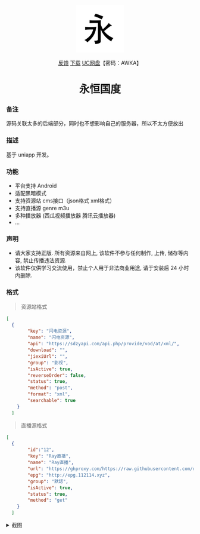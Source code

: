 <p align="center">
<img width="128" src="https://raw.githubusercontent.com/qallen028/ZyPlayer/main/logo.png" >
</p>
<p align="center">
<a href="https://github.com/qallen028/ZyPlayer/issues" target="_blank">反馈</a>
<a href="https://github.com/qallen028/ZyPlayer/releases" target="_blank">下载</a>
<a href="https://fast.uc.cn/s/ff2d76159d204" target="_blank">UC网盘</a>【密码：AWKA】
</p>

<h1 align="center">永恒国度</h1>

### 备注

源码关联太多的后端部分，同时也不想影响自己的服务器，所以不太方便放出

### 描述

基于 uniapp 开发。

### 功能

- 平台支持 Android
- 适配黑暗模式
- 支持资源站 cms接口（json格式 xml格式）
- 支持直播源 genre m3u
- 多种播放器 (西瓜视频播放器 腾讯云播放器)
- ...

### 声明

- 请大家支持正版. 所有资源来自网上, 该软件不参与任何制作, 上传, 储存等内容, 禁止传播违法资源.
- 该软件仅供学习交流使用，禁止个人用于非法商业用途, 请于安装后 24 小时内删除.


### 格式

> 资源站格式
```json
[
  {
        "key": "闪电资源",
        "name": "闪电资源",
        "api": "https://sdzyapi.com/api.php/provide/vod/at/xml/",
        "download": "",
        "jiexiUrl": "",
        "group": "影视",
        "isActive": true,
        "reverseOrder": false,
        "status": true,
        "method": "post",
        "format": "xml",
        "searchable": true
    }
  ]
```
> 直播源格式
```json
[
  {
        "id":"12",
        "key": "Ray直播",
        "name": "Ray直播",
        "url": "https://ghproxy.com/https://raw.githubusercontent.com/dxawi/0/main/tvlive.txt",
        "epg": "http://epg.112114.xyz",
        "group": "默認",
        "isActive": true,
        "status": true,
        "method": "get"
    }
  ]
```

<details>
<summary>截图</summary>

| 登录 （登录可以使用备份功能） | 影视 | 搜索 |
| :-----------------------------------: | :--: |:---: |
| ![登录](https://ghproxy.com/https://raw.githubusercontent.com/qallen028/ZyPlayer/main/Screenshot_20230626-143044.png) | ![影视](https://ghproxy.com/https://raw.githubusercontent.com/qallen028/ZyPlayer/main/Screenshot_20230626-143143.png) | ![搜索](https://ghproxy.com/https://raw.githubusercontent.com/qallen028/ZyPlayer/main/Screenshot_20230626-144457.png) |
| 豆瓣热门|影视源切换|影视简介|
|  ![豆瓣热门](https://ghproxy.com/https://raw.githubusercontent.com/qallen028/ZyPlayer/main/Screenshot_20230626-143154.png) | ![影视源切换](https://ghproxy.com/https://raw.githubusercontent.com/qallen028/ZyPlayer/main/Screenshot_20230626-143205.png) | ![影视简介](https://ghproxy.com/https://raw.githubusercontent.com/qallen028/ZyPlayer/main/Screenshot_20230626-143218.png) |
| 快速搜索和为你推荐 | 影视播放 | 多种播放器切换 |
|  ![快速搜索和为你推荐](https://ghproxy.com/https://raw.githubusercontent.com/qallen028/ZyPlayer/main/Screenshot_20230626-143242.png) | ![影视播放](https://ghproxy.com/https://raw.githubusercontent.com/qallen028/ZyPlayer/main/Screenshot_20230626-143302.png) | ![多种播放器切换](https://ghproxy.com/https://raw.githubusercontent.com/qallen028/ZyPlayer/main/Screenshot_20230626-145005.png) |
| 海报分享 | 快速切换集数 | 电视直播 |
| ![海报分享](https://ghproxy.com/https://raw.githubusercontent.com/qallen028/ZyPlayer/main/Screenshot_20230626-143353.png) | ![快速切换集数](https://ghproxy.com/https://raw.githubusercontent.com/qallen028/ZyPlayer/main/Screenshot_20230626-143409.png) | ![电视直播](https://ghproxy.com/https://raw.githubusercontent.com/qallen028/ZyPlayer/main/Screenshot_20230626-143424.png) |
| 电视直播源切换 | 电视直播播放 | 用户中心 |
| ![电视直播源切换](https://ghproxy.com/https://raw.githubusercontent.com/qallen028/ZyPlayer/main/Screenshot_20230626-143430.png) | ![电视直播播放](https://ghproxy.com/https://raw.githubusercontent.com/qallen028/ZyPlayer/main/Screenshot_20230626-143447.png) | ![用户中心](https://ghproxy.com/https://raw.githubusercontent.com/qallen028/ZyPlayer/main/Screenshot_20230626-143556.png) |
| 历史记录 | 个人收藏 | 配置备份 
| ![历史记录](https://ghproxy.com/https://raw.githubusercontent.com/qallen028/ZyPlayer/main/Screenshot_20230626-143622.png) | ![个人收藏](https://ghproxy.com/https://raw.githubusercontent.com/qallen028/ZyPlayer/main/Screenshot_20230626-143629.png) | ![配置备份](https://ghproxy.com/https://raw.githubusercontent.com/qallen028/ZyPlayer/main/Screenshot_20230626-143640.png) |
| 配置备份还原 | 影视源配置 | 添加影视源 |
| ![配置备份还原](https://ghproxy.com/https://raw.githubusercontent.com/qallen028/ZyPlayer/main/Screenshot_20230626-143647.png) | ![影视源配置](https://ghproxy.com/https://raw.githubusercontent.com/qallen028/ZyPlayer/main/Screenshot_20230626-143701.png) | ![添加影视源](https://ghproxy.com/https://raw.githubusercontent.com/qallen028/ZyPlayer/main/Screenshot_20230626-143709.png) |
| 电视直播源配置 | 添加电视直播源 | 设置 |
| ![电视直播源配置](https://ghproxy.com/https://raw.githubusercontent.com/qallen028/ZyPlayer/main/Screenshot_20230626-143726.png) | ![添加电视直播源](https://ghproxy.com/https://raw.githubusercontent.com/qallen028/ZyPlayer/main/Screenshot_20230626-143731.png) | ![设置](https://ghproxy.com/https://raw.githubusercontent.com/qallen028/ZyPlayer/main/Screenshot_20230626-143744.png) |
| 深色模式 | 我的反馈 | 反馈 |
| ![添加电视直播源](https://ghproxy.com/https://raw.githubusercontent.com/qallen028/ZyPlayer/main/Screenshot_20230626-144009.png) | ![我的反馈](https://ghproxy.com/https://raw.githubusercontent.com/qallen028/ZyPlayer/main/Screenshot_20230626-144049.png) | ![反馈](https://ghproxy.com/https://raw.githubusercontent.com/qallen028/ZyPlayer/main/Screenshot_20230626-144114.png) |

 </details>
